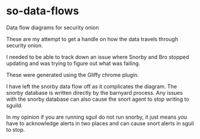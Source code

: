 so-data-flows
=============

Data flow diagrams for security onion

These are my attempt to get a handle on how the data travels through security onion.

I needed to be able to track down an issue where Snorby and Bro stopped updating and was trying to figure out what was failing.

These were generated using the Gliffy chrome plugin.

I have left the snorby data flow off as it complicates the diagram. The snorby database is written directly by the barnyard process. Any issues with the snorby database can also cause the snort agent to stop writing to sguild. 

In my opinion if you are running sguil do not run snorby, it just means you have to acknowledge alerts in two places and can cause snort alerts in sguil to stop.
